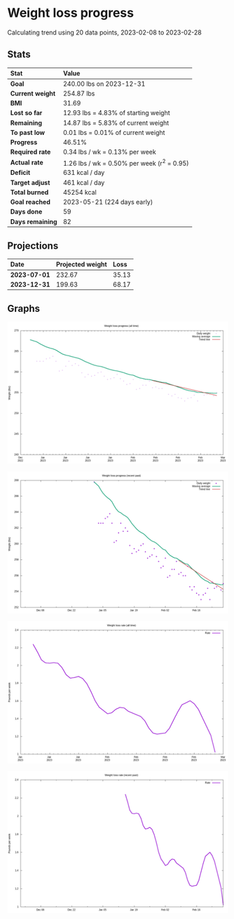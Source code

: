 # Weight loss progress

Calculating trend using 20 data points, 2023-02-08 to 2023-02-28

## Stats

Stat|Value
:-|:-
**Goal**|240.00 lbs on 2023-12-31
**Current weight**|254.87 lbs
**BMI**|31.69
**Lost so far**|12.93 lbs =  4.83% of starting weight
**Remaining**|14.87 lbs =  5.83% of current  weight
**To past low**|0.01 lbs =  0.01% of current  weight
**Progress**|46.51%
**Required rate**|0.34 lbs / wk = 0.13% per week
**Actual rate**|1.26 lbs / wk = 0.50% per week  (r<sup>2</sup> = 0.95)
**Deficit**|631 kcal / day
**Target adjust**|461 kcal / day
**Total burned**|45254 kcal
**Goal reached**|2023-05-21 (224 days early)
**Days done**|59
**Days remaining**|82

## Projections

Date|Projected weight|Loss
:-|:-|:-
**2023-07-01**|232.67|35.13
**2023-12-31**|199.63|68.17

## Graphs

![](weight-graph-alltime.png)

![](weight-graph-recent.png)

![](rate-graph-alltime.png)

![](rate-graph-recent.png)
